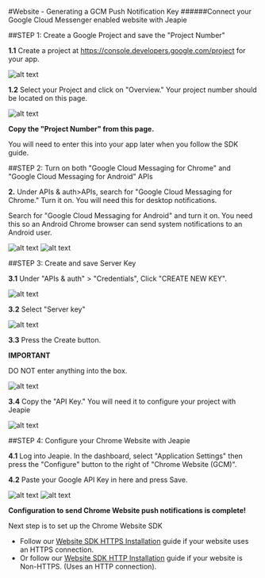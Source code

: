 #Website - Generating a GCM Push Notification Key
######Connect your Google Cloud Messenger enabled website with Jeapie

##STEP 1: Create a Google Project and save the "Project Number"

**1.1** Create a project at https://console.developers.google.com/project for your app.

![alt text](https://www.filepicker.io/api/file/zgNztrTOitXVahPBuKig "Logo Title Text 1")


**1.2** Select your Project and click on "Overview." Your project number should be located on this page.

![alt text](https://www.filepicker.io/api/file/8ePjSw9SfeY0JOqdtcYQ "Logo Title Text 1")

**Copy the "Project Number" from this page.**

You will need to enter this into your app later when you follow the SDK guide.

##STEP 2: Turn on both "Google Cloud Messaging for Chrome" and "Google Cloud Messaging for Android" APIs

**2.** Under APIs & auth>APIs, search for "Google Cloud Messaging for Chrome." Turn it on. You will need this for desktop notifications.

Search for "Google Cloud Messaging for Android" and turn it on. You need this so an Android Chrome browser can send system notifications to an Android user.

![alt text](https://www.filepicker.io/api/file/AnU9BiUER0J0RSNECVBw "Logo Title Text 1")
![alt text](https://www.filepicker.io/api/file/lKDf6HaRTsyvLkr00KBo "Logo Title Text 1")

##STEP 3: Create and save Server Key

**3.1** Under "APIs & auth" > "Credentials", Click "CREATE NEW KEY".

![alt text](https://www.filepicker.io/api/file/L0jaN5VoSeKYBy99Ymj9 "Logo Title Text 1")

**3.2** Select "Server key"

![alt text](https://www.filepicker.io/api/file/6OWq5lpOTXeclIuVbaYL "Logo Title Text 1")

**3.3** Press the Create button.

**IMPORTANT**

DO NOT enter anything into the box.

![alt text](https://www.filepicker.io/api/file/G1Geg5tRsavRrDLbjVOz "Logo Title Text 1")

**3.4** Copy the "API Key." You will need it to configure your project with Jeapie

![alt text](https://www.filepicker.io/api/file/MDZjch1bSdOiZY949Y1i "Logo Title Text 1")

##STEP 4: Configure your Chrome Website with Jeapie

**4.1** Log into Jeapie. In the dashboard, select "Application Settings" then press the "Configure" button to the right of "Chrome Website (GCM)".

**4.2** Paste your Google API Key in here and press Save.

![alt text](https://www.filepicker.io/api/file/0tsQeMpwSyekQNsE1ecg "Logo Title Text 1")
![alt text](https://www.filepicker.io/api/file/lMNSiuzgSieBYH1pDbSS "Logo Title Text 1")

**Configuration to send Chrome Website push notifications is complete!**

Next step is to set up the Chrome Website SDK

* Follow our [Website SDK HTTPS Installation](Website-SDK-HTTPS-Installation.md) guide if your website uses an HTTPS connection.
* Or follow our [Website SDK HTTP Installation](Website-SDK-HTTP-Installation.md) guide if your website is Non-HTTPS. (Uses an HTTP connection).